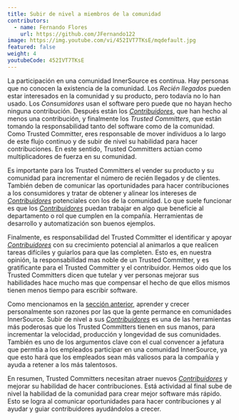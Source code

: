 ```yaml
---
title: Subir de nivel a miembros de la comunidad
contributors:
  - name: Fernando Flores
    url: https://github.com/JFernando122
image: https://img.youtube.com/vi/452IVT7TKsE/mqdefault.jpg
featured: false
weight: 4
youtubeCode: 452IVT7TKsE
---
```

<div id="upleveling" class="paragraph">
<p>La participación en una comunidad InnerSource es continua.
Hay personas que no conocen la existencia de la comunidad.
Los <em>Recién llegados</em> pueden estar interesados en la comunidad y su producto, pero todavía no lo han usado.
Los <em>Consumidores</em> usan el software pero puede que no hayan hecho ninguna contribución.
Después están los <a href="https://innersourcecommons.org/learn/learning-path/contributor/01"><em>Contribuidores</em></a>,
que han hecho al menos una contribución,
y finalmente los <em>Trusted Committers</em>, que están tomando la responsabilidad tanto del software como de la comunidad.
Como Trusted Committer, eres responsable de mover individuos a lo largo de este flujo continuo y de subir de nivel su habilidad para hacer contribuciones.
En este sentido, Trusted Committers actúan como multiplicadores de fuerza en su comunidad.</p>
</div>
<div class="paragraph">
<p>Es importante para los Trusted Committers el vender su producto y su comunidad para incrementar el número de recién llegados y de clientes.
También deben de comunicar las oportunidades para hacer contribuciones a los consumidores y tratar de obtener y alinear los intereses de <a href="https://innersourcecommons.org/learn/learning-path/contributor/01"><em>Contribuidores</em></a> potenciales con los de la comunidad.
Lo que suele funcionar es que los <a href="https://innersourcecommons.org/learn/learning-path/contributor/01"><em>Contribuidores</em></a> puedan trabajar en algo que beneficie al departamento o rol que cumplen en la compañía.
Herramientas de desarrollo y automatización son buenos ejemplos.</p>
</div>
<div class="paragraph">
<p>Finalmente, es responsabilidad del Trusted Committer el identificar y apoyar <a href="https://innersourcecommons.org/learn/learning-path/contributor/01"><em>Contribuidores</em></a> con su crecimiento potencial
al animarlos a que realicen tareas difíciles y guiarlos para que las completen.
Esto es, en nuestra opinión, la responsabilidad mas noble de un Trusted Committer,
y es gratificante para el Trusted Committer y el contribuidor.
Hemos oido que los Trusted Committers dicen que tutelar y ver personas mejorar sus habilidades hace mucho mas que compensar el hecho de que ellos mismos tienen menos tiempo para escribir software.</p>
</div>
<div class="paragraph">
<p>Como mencionamos en la <a href="https://innersourcecommons.org/learn/learning-path/trusted-committer/03/">sección anterior</a>,
aprender y crecer personalmente son razones por las que la gente permance en comunidades InnerSource.
Subir de nivel a sus <a href="https://innersourcecommons.org/learn/learning-path/contributor/01"><em>Contribuidores</em></a> es una de las herramientas más poderosas que los Trusted Committers tienen en sus manos,
para incrementar la velocidad, producción y longevidad de sus comunidades.
También es uno de los argumentos clave con el cual convencer a jefatura
que permtia a los empleados participar en una comunidad InnerSource,
ya que esto hará que los empleados sean más valiosos para la compañía y ayuda a retener a los más talentosos.</p>
</div>
<div class="paragraph">
<p>En resumen, Trusted Committers necesitan atraer nuevos <a href="https://innersourcecommons.org/learn/learning-path/contributor/01"><em>Contribuidores</em></a> y mejorar su habilidad de hacer contribuciones.
Está actividad al final sube de nivel la habilidad de la comunidad para crear mejor software más rápido.
Esto se logra al comunicar oportunidades para hacer contribuciones y
al ayudar y guiar contribuidores ayudándolos a crecer.</p>
</div>
<!--- This file autogenerated from https://github.com/InnerSourceCommons/InnerSourceLearningPath/blob/master/scripts -->